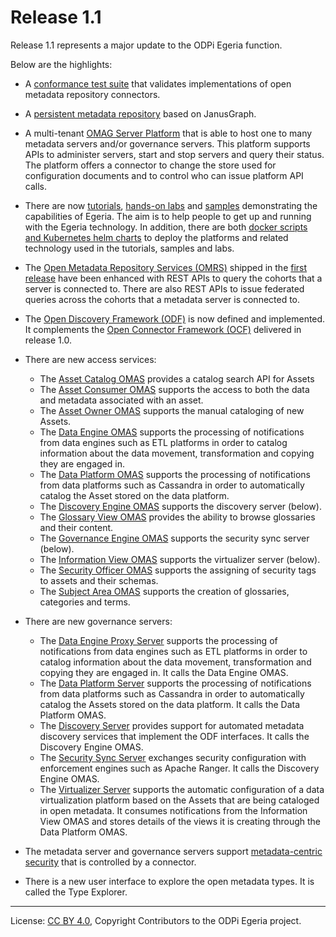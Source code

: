 <!-- SPDX-License-Identifier: CC-BY-4.0 -->
<!-- Copyright Contributors to the ODPi Egeria project. -->

# Release 1.1

Release 1.1 represents a major update to the ODPi Egeria function.

Below are the highlights:

* A [conformance test suite](../open-metadata-conformance-suite)
  that validates implementations of open metadata repository connectors.

* A [persistent metadata repository](../open-metadata-implementation/adapters/open-connectors/repository-services-connectors/open-metadata-collection-store-connectors/graph-repository-connector) based on JanusGraph.

* A multi-tenant [OMAG Server Platform](../open-metadata-publication/website/omag-server)
  that is able to host one to many metadata servers and/or governance servers.
  This platform supports APIs to administer servers, start and stop servers and query their
  status.  The platform offers a connector to change the store used for configuration
  documents and to control who can issue platform API calls.
  
* There are now [tutorials](../open-metadata-resources/open-metadata-tutorials),
  [hands-on labs](../open-metadata-resources/open-metadata-labs) and
  [samples](../open-metadata-resources/open-metadata-samples) demonstrating
  the capabilities of Egeria.  The aim is to help people to get up and running
  with the Egeria technology.  In addition, there are both [docker scripts and
  Kubernetes helm charts](../open-metadata-resources/open-metadata-deployment) to deploy
  the platforms and related technology used in the tutorials, samples and labs.

* The [Open Metadata Repository Services (OMRS)](../open-metadata-implementation/repository-services) shipped in the [first release](release-notes-1-0.md)
  have been enhanced with REST APIs to query the cohorts that a server
  is connected to.  There are also REST APIs to issue federated queries across
  the cohorts that a metadata server is connected to.
  
* The [Open Discovery Framework (ODF)](../open-metadata-implementation/frameworks/open-discovery-framework) is now defined and implemented.
  It complements the [Open Connector Framework (OCF)](../open-metadata-implementation/frameworks/open-connector-framework) delivered in release 1.0.
  
* There are new access services:
   * The [Asset Catalog OMAS](../open-metadata-implementation/access-services/asset-catalog) provides a catalog search API for Assets
   * The [Asset Consumer OMAS](../open-metadata-implementation/access-services/asset-consumer) supports the access to both the data and metadata associated with an asset.
   * The [Asset Owner OMAS](../open-metadata-implementation/access-services/asset-owner) supports the manual cataloging of new Assets.
   * The [Data Engine OMAS](../open-metadata-implementation/access-services/data-engine) supports the processing of notifications from data engines such as ETL platforms in order to catalog information about the data movement, transformation and copying they are engaged in.
   * The [Data Platform OMAS](../open-metadata-implementation/access-services/data-platform) supports the processing of notifications from data platforms such as Cassandra in order to automatically catalog the Asset stored on the data platform.
   * The [Discovery Engine OMAS](../open-metadata-implementation/access-services/discovery-engine) supports the discovery server (below).
   * The [Glossary View OMAS](../open-metadata-implementation/access-services/glossary-view) provides the ability to browse glossaries and their content.
   * The [Governance Engine OMAS](../open-metadata-implementation/access-services/governance-engine) supports the security sync server (below).
   * The [Information View OMAS](../open-metadata-implementation/access-services/information-view) supports the virtualizer server (below).
   * The [Security Officer OMAS](../open-metadata-implementation/access-services/security-officer) supports the assigning of security tags to assets and their schemas.
   * The [Subject Area OMAS](../open-metadata-implementation/access-services/subject-area) supports the creation of glossaries, categories and terms.
   
* There are new governance servers:
   * The [Data Engine Proxy Server](../open-metadata-implementation/governance-servers/data-engine-proxy-services) supports the processing of notifications from data engines such as ETL platforms
     in order to catalog information about the data movement, transformation and copying they are engaged in.
     It calls the Data Engine OMAS.
   * The [Data Platform Server](../open-metadata-implementation/governance-servers/data-platform-services) supports the processing of notifications from data platforms such as Cassandra in order
     to automatically catalog the Assets stored on the data platform.  It calls the Data Platform OMAS.
   * The [Discovery Server](../open-metadata-implementation/governance-servers/discovery-engine-services) provides support for automated metadata discovery services that implement the ODF interfaces.
     It calls the Discovery Engine OMAS.
   * The [Security Sync Server](../open-metadata-implementation/governance-servers/security-sync-services) exchanges security configuration with enforcement engines such as Apache Ranger.
     It calls the Discovery Engine OMAS.
   * The [Virtualizer Server](../open-metadata-implementation/governance-servers/virtualization-services) supports the automatic configuration of a data virtualization platform based on the
     Assets that are being cataloged in open metadata.  It consumes notifications
     from the Information View OMAS and stores details of the views it is creating
     through the Data Platform OMAS.   

* The metadata server and governance servers support [metadata-centric security](../open-metadata-implementation/common-services/metadata-security)
  that is controlled by a connector.
  
* There is a new user interface to explore the open metadata types.  It is called the Type Explorer.
   
----
License: [CC BY 4.0](https://creativecommons.org/licenses/by/4.0/),
Copyright Contributors to the ODPi Egeria project.